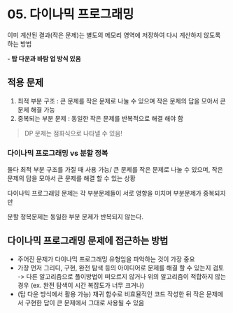 # 05. 다이나믹 프로그래밍
이미 계산된 결과(작은 문제)는 별도의 메모리 영역에 저장하여 다시 계산하지 않도록 하는 방법

<b> - 탑 다운과 바탐 업 방식 있음</b>

## 적용 문제
1. 최적 부분 구조
: 큰 문제를 작은 문제로 나눌 수 있으며 작은 문제의 답을 모아서 큰 문제 해결 가능
2. 중복되는 부분 문제
: 동일한 작은 문제를 반복적으로 해결 해야 함

> DP 문제는 점화식으로 나타낼 수 있음!

### 다이나믹 프로그래밍 vs 분할 정복
둘다 최적 부분 구조를 가질 때 사용 가능/ 큰 문제를 작은 문제로 나눌 수 있으며, 작은 문제의 답을 모아서 큰 문제를 해결 할 수 있는 상황

다이나믹 프로그래밍 문제는 각 부분문제들이 서로 영향을 미치며 부분문제가 중복되지만 

분할 정복문제는 동일한 부분 문제가 반복되지 않는다.

## 다이나믹 프로그래밍 문제에 접근하는 방법
- 주어진 문제가 다이나믹 프로그래밍 유형임을 파악하는 것이 가장 중요
- 가장 먼저 그리디, 구현, 완전 탐색 등의 아이디어로 문제를 해결 할 수 있는지 검토 -> 다른 알고리즘으로 풀이방법이 떠오르지 않거나 위의 알고리즘이 적합하지 않는 경우 (ex. 완전 탐색이 시간 복잡도가 너무 크거나)
- (탑 다운 방식에서 활용 가능) 재귀 함수로 비효율적인 코드 작성한 뒤 작은 문제에서 구현한 답이 큰 문제에서 그대로 사용될 수 있음
